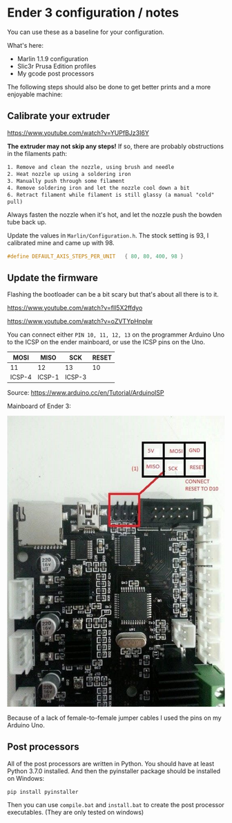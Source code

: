 # Ender 3 configuration / notes 

You can use these as a baseline for your configuration.

What's here:

- Marlin 1.1.9 configuration
- Slic3r Prusa Edition profiles
- My gcode post processors

The following steps should also be done to get better prints and a more enjoyable machine:

## Calibrate your extruder

https://www.youtube.com/watch?v=YUPfBJz3I6Y

**The extruder may not skip any steps!** If so, there are probably obstructions in the filaments path:

    1. Remove and clean the nozzle, using brush and needle
    2. Heat nozzle up using a soldering iron
    3. Manually push through some filament
    4. Remove soldering iron and let the nozzle cool down a bit
    6. Retract filament while filament is still glassy (a manual "cold" pull)

Always fasten the nozzle when it's hot, and let the nozzle push the bowden tube back up.

Update the values in ``Marlin/Configuration.h``. The stock setting is 93, I calibrated mine and came up with 98.

```c++
#define DEFAULT_AXIS_STEPS_PER_UNIT   { 80, 80, 400, 98 }
```

## Update the firmware

Flashing the bootloader can be a bit scary but that's about all there is to it.

https://www.youtube.com/watch?v=fIl5X2ffdyo

https://www.youtube.com/watch?v=oZVTYpHnpIw

You can connect either ``PIN 10, 11, 12, 13`` on the programmer Arduino Uno to the ICSP on the ender mainboard, or use the ICSP pins on the Uno.

MOSI | MISO | SCK | RESET
---- | ---- | --- | -----
11 | 12 | 13 | 10
ICSP-4 | ICSP-1 | ICSP-3

Source: https://www.arduino.cc/en/Tutorial/ArduinoISP

Mainboard of Ender 3:

![](images/ender3_icsp_pinout.jpg)

Because of a lack of female-to-female jumper cables I used the pins on my Arduino Uno.

## Post processors

All of the post processors are written in Python. You should have at least Python 3.7.0 installed. And then the pyinstaller package should be installed on Windows:

```
pip install pyinstaller
```

Then you can use `compile.bat` and  `install.bat` to create the post processor executables. (They are only tested on windows)